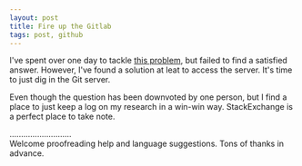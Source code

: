 ```yaml
---
layout: post
title: Fire up the Gitlab
tags: post, github
---
```


I've spent over one day to tackle [this problem](http://serverfault.com/q/699651/294695), but failed to find a satisfied answer. However, I've found a solution at leat to access the server. It's time to just dig in the Git server.

Even though the question has been downvoted by one person, but I find a place to just keep a log on my research in a win-win way. StackExchange is a perfect place to take note. 

...........................     
Welcome proofreading help and language suggestions. Tons of thanks in advance.

